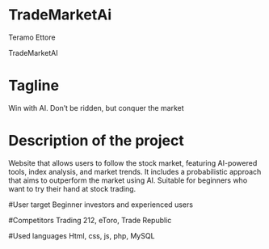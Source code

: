 # TradeMarketAi
Teramo Ettore

TradeMarketAI

# Tagline
Win with AI. Don’t be ridden, but conquer the market

# Description of the project
Website that allows users to follow the stock market, featuring AI-powered tools, index analysis, and market trends. It includes a probabilistic approach that aims to outperform the market using AI. Suitable for beginners who want to try their hand at stock trading.

#User target
Beginner investors and experienced users

#Competitors
Trading 212, eToro, Trade Republic

#Used languages
Html, css, js, php, MySQL
